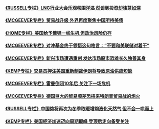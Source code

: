 #### [《RUSSELL专栏》LNG行业大会乐观氛围洋溢 然谈到投资却讳莫如深](../pages/vbc_CN_columnist_all/idCNKCS1LZ1UP.md) 

#### [《MCGEEVER专栏》贸易战升级 外界再度聚焦中国所持美债](../pages/vbc_CN_columnist_all/idCNKCS1LZ0X4.md) 

#### [《HOME专栏》美国给予俄铝一线生机 但政治风险仍存](../pages/vbc_CN_columnist_all/idCNKCS1LY0FK.md) 

#### [《MCGEEVER专栏》对冲基金终于领悟这句格言：“不要和美联储对着干”](../pages/vbc_CN_columnist_all/idCNKCS1LY0DR.md) 

#### [《MCGEEVER专栏》新兴市场遭遇重创 发达市场股市恐难长久独善其身](../pages/vbc_CN_columnist_all/idCNKCS1LU0B8.md) 

#### [《KEMP专栏》交易员押注美国重新制裁伊朗将导致原油供应短缺](../pages/vbc_CN_columnist_all/idCNKCS1LS0FI.md) 

#### [《MCGEEVER专栏》雷曼倒闭10年后 关注下一场危机](../pages/vbc_CN_columnist_all/idCNKCS1LS0FC.md) 

#### [《MCGEEVER专栏》德国巨大的贸易顺差恐招来特朗普贸易战的炮火](../pages/vbc_CN_columnist_all/idCNKCS1LM0FO.md) 

#### [《RUSSELL专栏》中国势将再次为冬季取暖增购液化天然气 但不会一哄而上](../pages/vbc_CN_columnist_all/idCNKCS1LK0OK.md) 

#### [《KEMP专栏》美国经济加速迈向周期颠峰 登顶后走向备受关注](../pages/vbc_CN_columnist_all/idCNKCS1LG0O0.md) 


